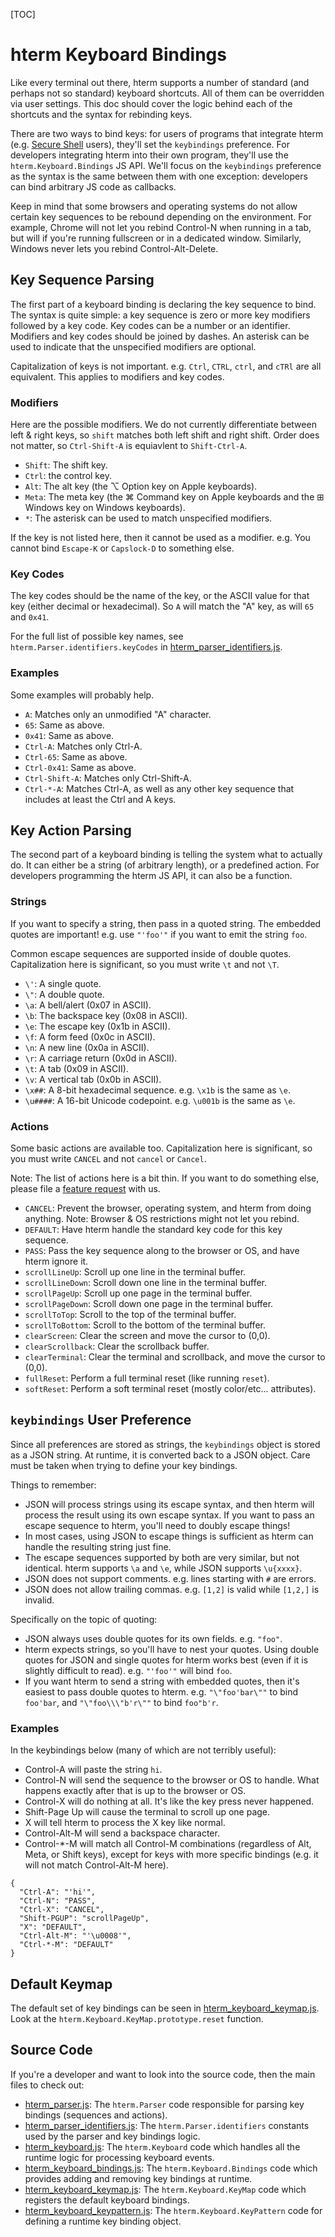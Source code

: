 [TOC]

# hterm Keyboard Bindings

Like every terminal out there, hterm supports a number of standard (and perhaps
not so standard) keyboard shortcuts.  All of them can be overridden via user
settings.  This doc should cover the logic behind each of the shortcuts and the
syntax for rebinding keys.

There are two ways to bind keys:
for users of programs that integrate hterm (e.g. [Secure Shell] users), they'll
set the `keybindings` preference.
For developers integrating hterm into their own program, they'll use the
`hterm.Keyboard.Bindings` JS API.
We'll focus on the `keybindings` preference as the syntax is the same between
them with one exception: developers can bind arbitrary JS code as callbacks.

Keep in mind that some browsers and operating systems do not allow certain key
sequences to be rebound depending on the environment.  For example, Chrome will
not let you rebind Control-N when running in a tab, but will if you're running
fullscreen or in a dedicated window.  Similarly, Windows never lets you rebind
Control-Alt-Delete.

## Key Sequence Parsing

The first part of a keyboard binding is declaring the key sequence to bind.
The syntax is quite simple: a key sequence is zero or more key modifiers
followed by a key code.  Key codes can be a number or an identifier.  Modifiers
and key codes should be joined by dashes.  An asterisk can be used to indicate
that the unspecified modifiers are optional.

Capitalization of keys is not important.  e.g. `Ctrl`, `CTRL`, `ctrl`, and
`cTRl` are all equivalent.  This applies to modifiers and key codes.

### Modifiers

Here are the possible modifiers.  We do not currently differentiate between
left & right keys, so `shift` matches both left shift and right shift.
Order does not matter, so `Ctrl-Shift-A` is equiavlent to `Shift-Ctrl-A`.

* `Shift`: The shift key.
* `Ctrl`: the control key.
* `Alt`: The alt key (the ⌥ Option key on Apple keyboards).
* `Meta`: The meta key (the ⌘ Command key on Apple keyboards and the
  ⊞ Windows key on Windows keyboards).
* `*`: The asterisk can be used to match unspecified modifiers.

If the key is not listed here, then it cannot be used as a modifier.
e.g. You cannot bind `Escape-K` or `Capslock-D` to something else.

### Key Codes

The key codes should be the name of the key, or the ASCII value for that key
(either decimal or hexadecimal).  So `A` will match the "A" key, as will `65`
and `0x41`.

For the full list of possible key names, see `hterm.Parser.identifiers.keyCodes`
in [hterm_parser_identifiers.js].

### Examples

Some examples will probably help.

* `A`: Matches only an unmodified "A" character.
* `65`: Same as above.
* `0x41`: Same as above.
* `Ctrl-A`: Matches only Ctrl-A.
* `Ctrl-65`: Same as above.
* `Ctrl-0x41`: Same as above.
* `Ctrl-Shift-A`: Matches only Ctrl-Shift-A.
* `Ctrl-*-A`: Matches Ctrl-A, as well as any other key sequence that includes
  at least the Ctrl and A keys.

## Key Action Parsing

The second part of a keyboard binding is telling the system what to actually do.
It can either be a string (of arbitrary length), or a predefined action.  For
developers programming the hterm JS API, it can also be a function.

### Strings

If you want to specify a string, then pass in a quoted string.  The embedded
quotes are important!  e.g. use `"'foo'"` if you want to emit the string `foo`.

Common escape sequences are supported inside of double quotes.  Capitalization
here is significant, so you must write `\t` and not `\T`.

* `\'`: A single quote.
* `\"`: A double quote.
* `\a`: A bell/alert (0x07 in ASCII).
* `\b`: The backspace key (0x08 in ASCII).
* `\e`: The escape key (0x1b in ASCII).
* `\f`: A form feed (0x0c in ASCII).
* `\n`: A new line (0x0a in ASCII).
* `\r`: A carriage return (0x0d in ASCII).
* `\t`: A tab (0x09 in ASCII).
* `\v`: A vertical tab (0x0b in ASCII).
* `\x##`: A 8-bit hexadecimal sequence.  e.g. `\x1b` is the same as `\e`.
* `\u####`: A 16-bit Unicode codepoint.  e.g. `\u001b` is the same as `\e`.

### Actions

Some basic actions are available too.  Capitalization here is significant,
so you must write `CANCEL` and not `cancel` or `Cancel`.

Note: The list of actions here is a bit thin.  If you want to do something
else, please file a [feature request] with us.

* `CANCEL`: Prevent the browser, operating system, and hterm from doing
  anything.  Note: Browser & OS restrictions might not let you rebind.
* `DEFAULT`: Have hterm handle the standard key code for this key sequence.
* `PASS`: Pass the key sequence along to the browser or OS, and have hterm
  ignore it.
* `scrollLineUp`: Scroll up one line in the terminal buffer.
* `scrollLineDown`: Scroll down one line in the terminal buffer.
* `scrollPageUp`: Scroll up one page in the terminal buffer.
* `scrollPageDown`: Scroll down one page in the terminal buffer.
* `scrollToTop`: Scroll to the top of the terminal buffer.
* `scrollToBottom`: Scroll to the bottom of the terminal buffer.
* `clearScreen`: Clear the screen and move the cursor to (0,0).
* `clearScrollback`: Clear the scrollback buffer.
* `clearTerminal`: Clear the terminal and scrollback, and move the cursor to
  (0,0).
* `fullReset`: Perform a full terminal reset (like running `reset`).
* `softReset`: Perform a soft terminal reset (mostly color/etc... attributes).

## `keybindings` User Preference

Since all preferences are stored as strings, the `keybindings` object is
stored as a JSON string.  At runtime, it is converted back to a JSON object.
Care must be taken when trying to define your key bindings.

Things to remember:

* JSON will process strings using its escape syntax, and then hterm will
  process the result using its own escape syntax.  If you want to pass an
  escape sequence to hterm, you'll need to doubly escape things!
* In most cases, using JSON to escape things is sufficient as hterm can handle
  the resulting string just fine.
* The escape sequences supported by both are very similar, but not identical.
  hterm supports `\a` and `\e`, while JSON supports `\u{xxxx}`.
* JSON does not support comments.  e.g. lines starting with `#` are errors.
* JSON does not allow trailing commas.  e.g. `[1,2]` is valid while `[1,2,]` is
  invalid.

Specifically on the topic of quoting:

* JSON always uses double quotes for its own fields.  e.g. `"foo"`.
* hterm expects strings, so you'll have to nest your quotes.  Using double
  quotes for JSON and single quotes for hterm works best (even if it is
  slightly difficult to read).  e.g. `"'foo'"` will bind `foo`.
* If you want hterm to send a string with embedded quotes, then it's easiest to
  pass double quotes to hterm.  e.g. `"\"foo'bar\""` to bind `foo'bar`, and
  `"\"foo\\\"b'r\""` to bind `foo"b'r`.

### Examples

In the keybindings below (many of which are not terribly useful):

* Control-A will paste the string `hi`.
* Control-N will send the sequence to the browser or OS to handle.
  What happens exactly after that is up to the browser or OS.
* Control-X will do nothing at all.  It's like the key press never happened.
* Shift-Page Up will cause the terminal to scroll up one page.
* X will tell hterm to process the X key like normal.
* Control-Alt-M will send a backspace character.
* Control-*-M will match all Control-M combinations (regardless of Alt, Meta,
  or Shift keys), except for keys with more specific bindings (e.g. it will
  not match Control-Alt-M here).

```
{
  "Ctrl-A": "'hi'",
  "Ctrl-N": "PASS",
  "Ctrl-X": "CANCEL",
  "Shift-PGUP": "scrollPageUp",
  "X": "DEFAULT",
  "Ctrl-Alt-M": "'\u0008'",
  "Ctrl-*-M": "DEFAULT"
}
```

## Default Keymap

The default set of key bindings can be seen in [hterm_keyboard_keymap.js].
Look at the `hterm.Keyboard.KeyMap.prototype.reset` function.

## Source Code

If you're a developer and want to look into the source code, then the main
files to check out:

* [hterm_parser.js]: The `hterm.Parser` code responsible for parsing key
  bindings (sequences and actions).
* [hterm_parser_identifiers.js]: The `hterm.Parser.identifiers` constants
  used by the parser and key bindings logic.
* [hterm_keyboard.js]: The `hterm.Keyboard` code which handles all the runtime
  logic for processing keyboard events.
* [hterm_keyboard_bindings.js]: The `hterm.Keyboard.Bindings` code which
  provides adding and removing key bindings at runtime.
* [hterm_keyboard_keymap.js]: The `hterm.Keyboard.KeyMap` code which registers
  the default keyboard bindings.
* [hterm_keyboard_keypattern.js]: The `hterm.Keyboard.KeyPattern` code for
  defining a runtime key binding object.


[Secure Shell]: https://chrome.google.com/webstore/detail/pnhechapfaindjhompbnflcldabbghjo
[feature request]: https://goo.gl/vb94JY

[hterm_parser.js]: ../js/hterm_parser.js
[hterm_parser_identifiers.js]: ../js/hterm_parser_identifiers.js
[hterm_keyboard.js]: ../js/hterm_keyboard.js
[hterm_keyboard_bindings.js]: ../js/hterm_keyboard_bindings.js
[hterm_keyboard_keymap.js]: ../js/hterm_keyboard_keymap.js
[hterm_keyboard_keypattern.js]: ../js/hterm_keyboard_keypattern.js
